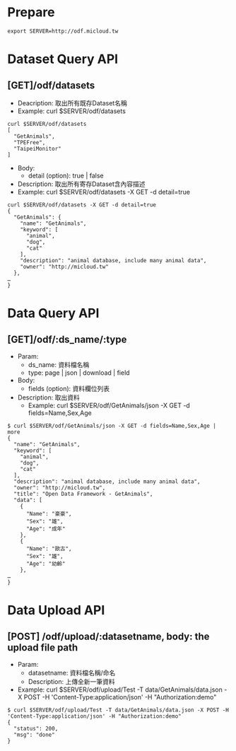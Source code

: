 
# Prepare
```
export SERVER=http://odf.micloud.tw
```

# Dataset Query API
## [GET]/odf/datasets
* Deacription: 取出所有既存Dataset名稱
* Example: curl $SERVER/odf/datasets
```
curl $SERVER/odf/datasets
[
  "GetAnimals",
  "TPEFree",
  "TaipeiMonitor"
]
```
* Body:
  * detail (option): true | false
* Description: 取出所有寄存Dataset含內容描述
* Example: curl $SERVER/odf/datasets -X GET -d detail=true
```
curl $SERVER/odf/datasets -X GET -d detail=true
{
  "GetAnimals": {
    "name": "GetAnimals",
    "keyword": [
      "animal",
      "dog",
      "cat"
    ],
    "description": "animal database, include many animal data",
    "owner": "http://micloud.tw"
  },
…
}
```

# Data Query API
## [GET]/odf/:ds_name/:type
* Param:
  * ds_name: 資料檔名稱
  * type: page | json | download | field
* Body:
  * fields (option): 資料欄位列表
* Description: 取出資料
  * Example: curl $SERVER/odf/GetAnimals/json -X GET -d fields=Name,Sex,Age

```
$ curl $SERVER/odf/GetAnimals/json -X GET -d fields=Name,Sex,Age | more
{
  "name": "GetAnimals",
  "keyword": [
    "animal",
    "dog",
    "cat"
  ],
  "description": "animal database, include many animal data",
  "owner": "http://micloud.tw",
  "title": "Open Data Framework - GetAnimals",
  "data": [
    {
      "Name": "豪豪",
      "Sex": "雄",
      "Age": "成年"
    },
    {
      "Name": "歐古",
      "Sex": "雄",
      "Age": "幼齡"
    },
…
}
```

# Data Upload API
## [POST] /odf/upload/:datasetname, body: the upload file path
* Param: 
  * datasetname: 資料檔名稱/命名
  * Description: 上傳全新一筆資料
* Example: curl $SERVER/odf/upload/Test -T data/GetAnimals/data.json -X POST -H 'Content-Type:application/json' -H "Authorization:demo"

```
$ curl $SERVER/odf/upload/Test -T data/GetAnimals/data.json -X POST -H 'Content-Type:application/json' -H "Authorization:demo"
{
  "status": 200,
  "msg": "done"
}
```


